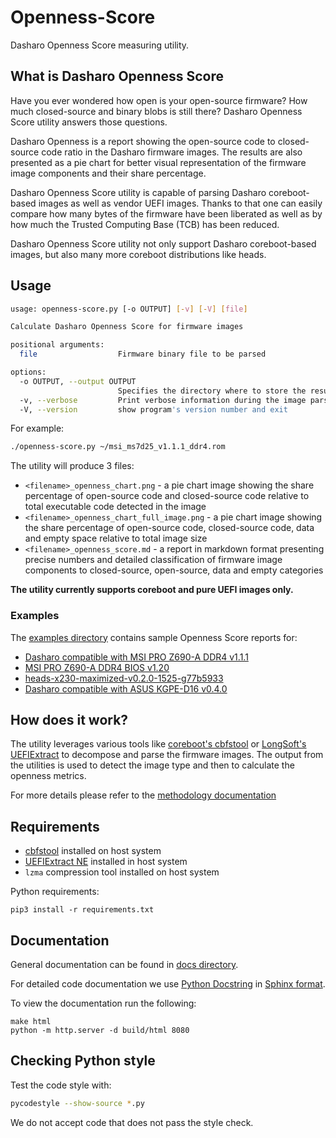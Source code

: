 # Openness-Score

Dasharo Openness Score measuring utility.

## What is Dasharo Openness Score

Have you ever wondered how open is your open-source firmware? How much
closed-source and binary blobs is still there? Dasharo Openness Score utility
answers those questions.

Dasharo Openness is a report showing the open-source code to closed-source code
ratio in the Dasharo firmware images. The results are also presented as a pie
chart for better visual representation of the firmware image components and
their share percentage.

Dasharo Openness Score utility is capable of parsing Dasharo coreboot-based
images as well as vendor UEFI images. Thanks to that one can easily compare how
many bytes of the firmware have been liberated as well as by how much the
Trusted Computing Base (TCB) has been reduced.

Dasharo Openness Score utility not only support Dasharo coreboot-based images,
but also many more coreboot distributions like heads.

## Usage

```bash
usage: openness-score.py [-o OUTPUT] [-v] [-V] [file]

Calculate Dasharo Openness Score for firmware images

positional arguments:
  file                  Firmware binary file to be parsed

options:
  -o OUTPUT, --output OUTPUT
                        Specifies the directory where to store the results
  -v, --verbose         Print verbose information during the image parsing
  -V, --version         show program's version number and exit

```

For example:

```bash
./openness-score.py ~/msi_ms7d25_v1.1.1_ddr4.rom
```

The utility will produce 3 files:

- `<filename>_openness_chart.png` - a pie chart image showing the share
  percentage of open-source code and closed-source code relative to total
  executable code detected in the image
- `<filename>_openness_chart_full_image.png` - a pie chart image showing the
  share percentage of open-source code, closed-source code, data and empty
  space relative to total image size
- `<filename>_openness_score.md` - a report in markdown format presenting
  precise numbers and detailed classification of firmware image components
  to closed-source, open-source, data and empty categories

**The utility currently supports coreboot and pure UEFI images only.**

### Examples

The [examples directory](examples) contains sample Openness Score reports for:

- [Dasharo compatible with MSI PRO Z690-A DDR4 v1.1.1](examples/msi_ms7d25_v1.1.1_ddr4.rom_openness_score.md)
- [MSI PRO Z690-A DDR4 BIOS v1.20](examples/E7D25IMS.120_openness_score.md)
- [heads-x230-maximized-v0.2.0-1525-g77b5933](examples/heads-x230-maximized-v0.2.0-1525-g77b5933.rom_openness_score.md)
- [Dasharo compatible with ASUS KGPE-D16 v0.4.0](examples/asus_kgpe-d16_v0.4.0_16M_vboot_notpm.rom_openness_score.md)

## How does it work?

The utility leverages various tools like [coreboot's cbfstool](https://github.com/coreboot/coreboot/tree/master/util/cbfstool)
or [LongSoft's UEFIExtract](https://github.com/LongSoft/UEFITool) to decompose
and parse the firmware images. The output from the utilities is used to detect
the image type and then to calculate the openness metrics.

For more details please refer to the [methodology documentation](docs/methodology.md)

## Requirements

- [cbfstool](https://github.com/coreboot/coreboot/tree/master/util/cbfstool)
  installed on host system
- [UEFIExtract NE](https://github.com/LongSoft/UEFITool) installed in host
  system
- `lzma` compression tool installed on host system

Python requirements:

```
pip3 install -r requirements.txt
```

## Documentation

General documentation can be found in [docs directory](docs).

For detailed code documentation we use [Python Docstring](https://peps.python.org/pep-0257/)
in [Sphinx format](https://sphinx-rtd-tutorial.readthedocs.io/en/latest/docstrings.html).

To view the documentation run the following:

```
make html
python -m http.server -d build/html 8080
```

## Checking Python style

Test the code style with:

```bash
pycodestyle --show-source *.py
```

We do not accept code that does not pass the style check.
